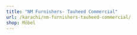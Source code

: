 ```yaml
---
title: "NM Furnishers- Tauheed Commercial"
url: /karachi/nm-furnishers-tauheed-commercial/
shop: Möbel
---
```

